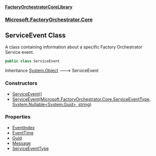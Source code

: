 #### [FactoryOrchestratorCoreLibrary](./FactoryOrchestratorCoreLibrary.md 'FactoryOrchestratorCoreLibrary')
### [Microsoft.FactoryOrchestrator.Core](./Microsoft-FactoryOrchestrator-Core.md 'Microsoft.FactoryOrchestrator.Core')
## ServiceEvent Class
A class containing information about a specific Factory Orchestrator Service event.  
```csharp
public class ServiceEvent
```
Inheritance [System.Object](https://docs.microsoft.com/en-us/dotnet/api/System.Object 'System.Object') &#129106; ServiceEvent  
### Constructors
- [ServiceEvent()](./Microsoft-FactoryOrchestrator-Core-ServiceEvent-ServiceEvent().md 'Microsoft.FactoryOrchestrator.Core.ServiceEvent.ServiceEvent()')
- [ServiceEvent(Microsoft.FactoryOrchestrator.Core.ServiceEventType, System.Nullable&lt;System.Guid&gt;, string)](./Microsoft-FactoryOrchestrator-Core-ServiceEvent-ServiceEvent(Microsoft-FactoryOrchestrator-Core-ServiceEventType_System-Nullable-System-Guid-_string).md 'Microsoft.FactoryOrchestrator.Core.ServiceEvent.ServiceEvent(Microsoft.FactoryOrchestrator.Core.ServiceEventType, System.Nullable&lt;System.Guid&gt;, string)')
### Properties
- [EventIndex](./Microsoft-FactoryOrchestrator-Core-ServiceEvent-EventIndex.md 'Microsoft.FactoryOrchestrator.Core.ServiceEvent.EventIndex')
- [EventTime](./Microsoft-FactoryOrchestrator-Core-ServiceEvent-EventTime.md 'Microsoft.FactoryOrchestrator.Core.ServiceEvent.EventTime')
- [Guid](./Microsoft-FactoryOrchestrator-Core-ServiceEvent-Guid.md 'Microsoft.FactoryOrchestrator.Core.ServiceEvent.Guid')
- [Message](./Microsoft-FactoryOrchestrator-Core-ServiceEvent-Message.md 'Microsoft.FactoryOrchestrator.Core.ServiceEvent.Message')
- [ServiceEventType](./Microsoft-FactoryOrchestrator-Core-ServiceEvent-ServiceEventType.md 'Microsoft.FactoryOrchestrator.Core.ServiceEvent.ServiceEventType')
